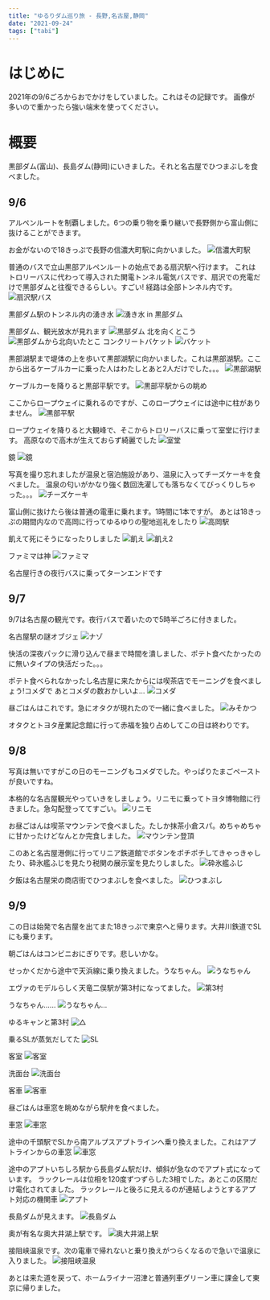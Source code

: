 ```yaml
---
title: "ゆるりダム巡り旅 - 長野,名古屋,静岡"
date: "2021-09-24"
tags: ["tabi"]
---
```


# はじめに

2021年の9/6ごろからおでかけをしていました。これはその記録です。
画像が多いので重かったら強い端末を使ってください。

# 概要

黒部ダム(富山)、長島ダム(静岡)にいきました。それと名古屋でひつまぶしを食べました。

## 9/6

アルペンルートを制覇しました。6つの乗り物を乗り継いで長野側から富山側に抜けることができます。

お金がないので18きっぷで長野の信濃大町駅に向かいました。
![信濃大町駅](./PXL_20210906_021639985.webp)

普通のバスで立山黒部アルペンルートの始点である扇沢駅へ行けます。
これはトロリーバスに代わって導入された関電トンネル電気バスです、扇沢での充電だけで黒部ダムと往復できるらしい。すごい!
経路は全部トンネル内です。
![扇沢駅バス](./PXL_20210906_032459758.webp)

黒部ダム駅のトンネル内の湧き水
![湧き水 in 黒部ダム](./PXL_20210906_034615009.webp)

黒部ダム、観光放水が見れます
![黒部ダム](./PXL_20210906_034735699.webp)
北を向くとこう
![黒部ダムから北向いたとこ](./PXL_20210906_035109747.webp)
コンクリートバケット
![バケット](./PXL_20210906_035633689.webp)

黒部湖駅まで堤体の上を歩いて黒部湖駅に向かいました。これは黒部湖駅。ここから出るケーブルカーに乗った人はわたしとあと2人だけでした。。。
![黒部湖駅](./PXL_20210906_044823047.MP.webp)

ケーブルカーを降りると黒部平駅です。
![黒部平駅からの眺め](./PXL_20210906_051045746.PANO.webp)

ここからロープウェイに乗れるのですが、このロープウェイには途中に柱がありません。
![黒部平駅](./PXL_20210906_052111733.webp)

ロープウェイを降りると大観峰で、そこからトロリーバスに乗って室堂に行けます。
高原なので高木が生えておらず綺麗でした
![室堂](./PXL_20210906_060535248.webp)

鏡
![鏡](./PXL_20210906_061141696.webp)

写真を撮り忘れましたが温泉と宿泊施設があり、温泉に入ってチーズケーキを食べました。
温泉の匂いがかなり強く数回洗濯しても落ちなくてびっくりしちゃった。。。
![チーズケーキ](./PXL_20210906_065527691.webp)

富山側に抜けたら後は普通の電車に乗れます。1時間に1本ですが。
あとは18きっぷの期間内なので高岡に行ってゆるゆりの聖地巡礼をしたり
![高岡駅](./PXL_20210906_111221432.webp)

飢えて死にそうになったりしました
![飢え](./PXL_20210906_114820713.webp)
![飢え2](./PXL_20210906_125026660.webp)

ファミマは神
![ファミマ](./PXL_20210906_130117663.webp)

名古屋行きの夜行バスに乗ってターンエンドです

## 9/7

9/7は名古屋の観光です。夜行バスで着いたので5時半ごろに付きました。

名古屋駅の謎オブジェ
![ナゾ](./PXL_20210906_202215933.MP.webp)

快活の深夜パックに滑り込んで昼まで時間を潰しました、ポテト食べたかったのに無いタイプの快活だった。。。

ポテト食べられなかったし名古屋に来たからには喫茶店でモーニングを食べましょう!コメダで
あとコメダの数おかしいよ...
![コメダ](./PXL_20210906_221806495.webp)

昼ごはんはこれです。急にオタクが現れたので一緒に食べました。
![みそかつ](./PXL_20210907_042137746.webp)

オタクとトヨタ産業記念館に行って赤福を独り占めしてこの日は終わりです。

## 9/8

写真は無いですがこの日のモーニングもコメダでした。やっぱりたまごペーストが良いですね。

本格的な名古屋観光やっていきをしましょう。リニモに乗ってトヨタ博物館に行きました。急勾配登っててすごい。
![リニモ](./PXL_20210908_000214484.webp)

お昼ごはんは喫茶マウンテンで食べました。たしか抹茶小倉スパ。めちゃめちゃに甘かったけどなんとか完食しました。
![マウンテン登頂](./PXL_20210908_031743270.webp)

このあと名古屋港側に行ってリニア鉄道館でボタンをポチポチしてきゃっきゃしたり、砕氷艦ふじを見たり税関の展示室を見たりしました。
![砕氷艦ふじ](./PXL_20210908_071659947.MP.webp)

夕飯は名古屋栄の商店街でひつまぶしを食べました。
![ひつまぶし](./PXL_20210908_081811908.webp)


## 9/9

この日は始発で名古屋を出てまた18きっぷで東京へと帰ります。大井川鉄道でSLにも乗ります。

朝ごはんはコンビニおにぎりです。悲しいかな。

せっかくだから途中で天浜線に乗り換えました。うなちゃん。
![うなちゃん](./PXL_20210908_222511213.webp)

エヴァのモデルらしく天竜二俣駅が第3村になってました。
![第3村](./PXL_20210908_235713733.webp)

うなちゃん......
![うなちゃん...](./PXL_20210908_235821049.webp)

ゆるキャンと第3村
![△](./PXL_20210909_001403384.webp)

乗るSLが蒸気だしてた
![SL](./PXL_20210909_021446029.webp)

客室
![客室](./PXL_20210909_022407909.webp)

洗面台
![洗面台](./PXL_20210909_022754588.webp)

客車
![客車](./PXL_20210909_022922368.webp)

昼ごはんは車窓を眺めながら駅弁を食べました。

車窓
![車窓](./PXL_20210909_031242889.webp)

途中の千頭駅でSLから南アルプスアプトラインへ乗り換えました。これはアプトラインからの車窓
![車窓](./PXL_20210909_051012561.MP.webp)

途中のアプトいちしろ駅から長島ダム駅だけ、傾斜が急なのでアプト式になっています。
ラックレールは位相を120度ずつずらした3相でした。あとこの区間だけ電化されてました。
ラックレールと後ろに見えるのが連結しようとするアプト対応の機関車
![アプト](./PXL_20210909_051804852.MP.webp)

長島ダムが見えます。
![長島ダム](./PXL_20210909_052654653.MP.webp)

奥が有名な奥大井湖上駅です。
![奥大井湖上駅](./PXL_20210909_054044074.webp)

接阻峡温泉です。次の電車で帰れないと乗り換えがつらくなるので急いで温泉に入りました。
![接阻峡温泉](./PXL_20210909_062234811.webp)

あとは来た道を戻って、ホームライナー沼津と普通列車グリーン車に課金して東京に帰りました。
